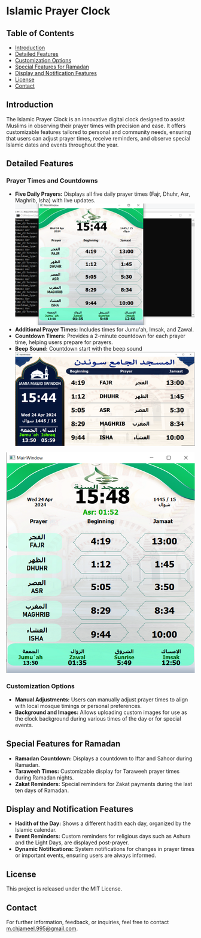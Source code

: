 # Islamic Prayer Clock

## Table of Contents
- [Introduction](#introduction)
- [Detailed Features](#detailed-features)
- [Customization Options](#customization-options)
- [Special Features for Ramadan](#special-features-for-ramadan)
- [Display and Notification Features](#display-and-notification-features)
- [License](#license)
- [Contact](#contact)

## Introduction
The Islamic Prayer Clock is an innovative digital clock designed to assist Muslims in observing their prayer times with precision and ease. It offers customizable features tailored to personal and community needs, ensuring that users can adjust prayer times, receive reminders, and observe special Islamic dates and events throughout the year.

## Detailed Features
### Prayer Times and Countdowns
- **Five Daily Prayers:** Displays all five daily prayer times (Fajr, Dhuhr, Asr, Maghrib, Isha) with live updates.
 ![logo](https://github.com/Ch-Jameel/Islamic-Clock-Project/blob/main/Screenshot_223.png)
- **Additional Prayer Times:** Includes times for Jumu'ah, Imsak, and Zawal.
- **Countdown Timers:** Provides a 2-minute countdown for each prayer time, helping users prepare for prayers.
-  **Beep Sound:**  Countdown start with the beep sound 
 ![logo](https://github.com/Ch-Jameel/Islamic-Clock-Project/blob/main/Screenshot_224.png)

  ![logo](https://github.com/Ch-Jameel/Islamic-Clock-Project/blob/main/Screenshot_226.png)


### Customization Options
- **Manual Adjustments:** Users can manually adjust prayer times to align with local mosque timings or personal preferences.
- **Background and Images:** Allows uploading custom images for use as the clock background during various times of the day or for special events.

## Special Features for Ramadan
- **Ramadan Countdown:** Displays a countdown to Iftar and Sahoor during Ramadan.
- **Taraweeh Times:** Customizable display for Taraweeh prayer times during Ramadan nights.
- **Zakat Reminders:** Special reminders for Zakat payments during the last ten days of Ramadan.

## Display and Notification Features
- **Hadith of the Day:** Shows a different hadith each day, organized by the Islamic calendar.
- **Event Reminders:** Custom reminders for religious days such as Ashura and the Light Days, are displayed post-prayer.
- **Dynamic Notifications:** System notifications for changes in prayer times or important events, ensuring users are always informed.

## License
This project is released under the MIT License.

## Contact
For further information, feedback, or inquiries, feel free to contact [m.chjameel.995@gmail.com](mailto:m.chjameel.995@gmail.com).
